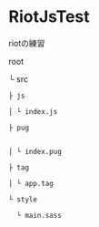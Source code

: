 # RiotJsTest
riotの練習

root

  └ src

	├ js

	│ └ index.js

	├ pug


	│ └ index.pug

	├ tag

	│ └ app.tag

	└ style

	  └ main.sass
